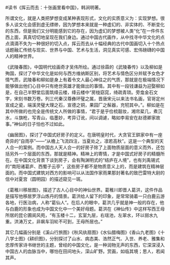 \#读书《挥云而去：十张画里看中国》，韩涧明著。

所谓文化，就是人类把梦想变成某种表现形式，文化的实质意义为：实现梦想。很多人谈文化会感到虚无缥缈，因为梦想本来就是一种虚幻的、非实体的、不断变化的东西，但是我们又分明能感到它的存在，因为虚幻的梦想被人类“化”在一件件东西上面，真真切切地呈现在我们身边。通过中国古代画作，从中找寻中华文化的点点滴滴不失为一种很好的切入点，挥云而去从十幅经典的古代中国画切入十个热点话题融汇传统与现实、世界与中国、艺术与生活，洞见真实可感、宏伟磅礴的中国人的精神世界。

《武陵春图》，中国明代绘画奇才吴伟所绘。通过徐霖的《武陵春传》以及柳如是殉国，探讨了中华文化是如何与西方维纳斯区别，将艺术与情色区分并赋予女色才情气质，武陵春和柳如是身上有着令文人最心神往之的气质，那就是在极端情况下能够做出他们心目中只有绝世英雄才能做出的事情。其中有一段钱谦益为迎娶柳如是，在自己半野堂后面筑绛云楼，绛云楼中“房栊窈窕，绮疏青琐。旁龛金石文字，宋刻书数万卷。列三代秦汉尊彝环璧之属，晋唐宋元以来法书名画，官哥定州宣成之瓷，端溪灵璧大理之石，宣德之铜，果园厂之髹器，充牣其中。”。柳如是在其中所做的也完全是传统文人所做的事情，“君于是乎俭梳靓妆，湘帘棐几，煮沉水，斗旗枪，写青山，临墨妙，考异订讹，间以调谑，略如李易安在赵德卿家故事。”神仙的日子怕也不过如此。

《幽居图》，探讨了中国式好房子的定义。在唐明皇时代，大贪官王鉷家中有一座奇异的“自雨亭”——“从檐上飞流四注，当夏处之，凛若高秋”。这是一个典型的天人合一的案例。而中国古人天人合一的好房子除了上面物质层面的意义而外，还包括另外一个层面的东西，那就是精神。精神上的寄情，才是中国式好房子的精髓所在。在中国文化背景下谈到房子，会有陶渊明式的“结庐在人境”，也有刘禹锡式的“南阳诸葛庐、西蜀子云亭”，这些房子都不是物质意义上的，而是建筑在精神层面的。而中国式建筑对西方的影响可以从法国作家雨果那封著名的致巴雷特大尉的信中对夏宫（圆明园）的描述窥见一斑。

《葛稚川移居图》，描述了古人心目中的神仙世界。葛稚川即晋人葛洪，这件作品是描写他移居罗浮山炼丹的情景。葛洪给人留下的印象，是常常骑着一只白鹿云游各地，行医治病，人称“葛仙人”。在后人的眼中，葛洪几乎就是神一般的存在，他与白鹿的形象也成为中国文化中一个美好母题。葛洪在《神仙传》中这样写西王母所居的昆仑圃阆风苑，“有玉楼十二，玄室九层，右瑶池，左翠水，环以弱水九重。洪涛万丈，非飙车羽轮不可到，王母所居也。”

其它几幅画分别是《溪山行旅图》《秋风纨扇图》《水仙腊梅图》《香山九老图》《十八学士图》《耕织图》，分别探讨了山水、病态美、浩然正气、入世、养老、雅集和忠厚传家诗书继世的主题，曾经的中国文化，是一种润物无声的东西，它深深浸入中国古人的血脉当中，哪怕在田间地头，深山旷野。赏画，如临其境；思人，若闻其声。